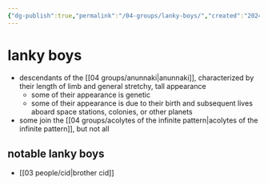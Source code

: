 ```yaml
---
{"dg-publish":true,"permalink":"/04-groups/lanky-boys/","created":"2024-12-27T11:24:58.790-06:00","updated":"2024-12-27T11:48:57.588-06:00"}
---
```


# lanky boys
- descendants of the [[04 groups/anunnaki\|anunnaki]], characterized by their length of limb and general stretchy, tall appearance
	- some of their appearance is genetic
	- some of their appearance is due to their birth and subsequent lives aboard space stations, colonies, or other planets
- some join the [[04 groups/acolytes of the infinite pattern\|acolytes of the infinite pattern]], but not all

## notable lanky boys
- [[03 people/cid\|brother cid]]